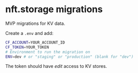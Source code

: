# nft.storage migrations

MVP migrations for KV data.

Create a `.env` and add:

```sh
CF_ACCOUNT=YOUR_ACCOUNT_ID
CF_TOKEN=YOUR_TOKEN
# Environment to run the migration on
ENV=dev # or "staging" or "production" (blank for "dev")
```

The token should have _edit_ access to KV stores.
